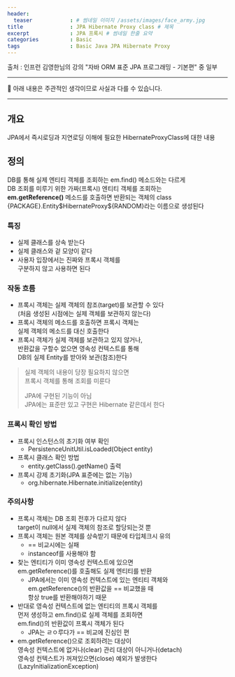 ```yaml
---
header:
  teaser            : # 썸네일 이미지 /assets/images/face_army.jpg
title               : JPA Hibernate Proxy class # 제목
excerpt             : JPA 프록시 # 썸네일 한줄 요약
categories          : Basic
tags                : Basic Java JPA Hibernate Proxy
---
```


출처 : 인프런 김영한님의 강의 "자바 ORM 표준 JPA 프로그래밍 - 기본편" 중 일부

---

🚫 아래 내용은 주관적인 생각이므로 사실과 다를 수 있습니다.

---

## 개요

JPA에서 즉시로딩과 지연로딩 이해에 필요한 HibernateProxyClass에 대한 내용

## 정의

DB를 통해 실제 엔티티 객체를 조회하는 em.find() 메소드와는 다르게  
DB 조회를 미루기 위한 가짜(프록시) 엔티티 객체를 조회하는  
**em.getReference()** 메소드를 호출하면 반환되는 객체의 class  
{PACKAGE}.Entity\$HibernateProxy\${RANDOM}라는 이름으로 생성된다  

### 특징

- 실제 클래스를 상속 받는다
- 실제 클래스와 겉 모양이 같다
- 사용자 입장에서는 진짜와 프록시 객체를  
    구분하지 않고 사용하면 된다

### 작동 흐름

- 프록시 객체는 실제 객체의 참조(target)를 보관할 수 있다  
    (처음 생성된 시점에는 실제 객체를 보관하지 않는다)
- 프록시 객체의 메소드를 호출하면 프록시 객체는  
    실제 객체의 메소드를 대신 호출한다
- 프록시 객체가 실제 객체를 보관하고 있지 않거나,  
    반환값을 구할수 없으면 영속성 컨텍스트를 통해  
    DB의 실제 Entity를 받아와 보관(참조)한다

> 실제 객체의 내용이 당장 필요하지 않으면  
> 프록시 객체를 통해 조회를 미룬다  
>
> JPA에 구현된 기능이 아님  
> JPA에는 표준만 있고 구현은 Hibernate 같은데서 한다  

### 프록시 확인 방법

- 프록시 인스턴스의 초기화 여부 확인
  - PersistenceUnitUtil.isLoaded(Object entity)
- 프록시 클래스 확인 방법
  - entity.getClass().getName() 출력
- 프록시 강제 초기화(JPA 표준에는 없는 기능)
  - org.hibernate.Hibernate.initialize(entity)

### 주의사항

- 프록시 객체는 DB 조회 전후가 다르지 않다  
    target이 null에서 실제 객체의 참조로 할당되는것 뿐
- 프록시 객체는 원본 객체를 상속받기 때문에 타입체크시 유의  
  - == 비교시에는 실패
  - instanceof를 사용해야 함
- 찾는 엔티티가 이미 영속성 컨텍스트에 있으면  
    em.getReference()를 호출해도 실제 엔티티를 반환
  - JPA에서는 이미 영속성 컨텍스트에 있는 엔티티 객체와  
    em.getReference()의 반환값을 == 비교했을 때  
    항상 true를 반환해야하기 때문
- 반대로 영속성 컨텍스트에 없는 엔티티의 프록시 객체를  
    먼저 생성하고 em.find()로 실제 객체를 조회하면  
    em.find()의 반환값이 프록시 객체가 된다  
  - JPA는 ㄹㅇ루다가 == 비교에 진심인 편
- em.getReference()으로 조회하려는 대상이  
    영속성 컨텍스트에 없거나(clear) 관리 대상이 아니거나(detach)  
    영속성 컨텍스트가 꺼져있으면(close) 예외가 발생한다  
    (LazyInitializationException)  
